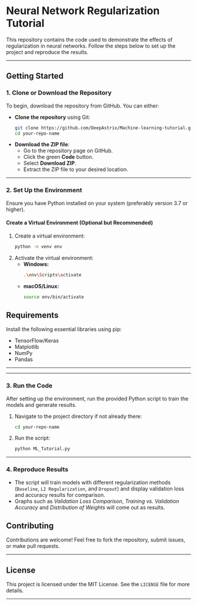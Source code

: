 
# Neural Network Regularization Tutorial

This repository contains the code used to demonstrate the effects of regularization in neural networks. Follow the steps below to set up the project and reproduce the results.

---

## **Getting Started**

### **1. Clone or Download the Repository**

To begin, download the repository from GitHub. You can either:  
- **Clone the repository** using Git:
  ```bash
  git clone https://github.com/DeepAstrix/Machine-learning-tutorial.git
  cd your-repo-name
  ```
- **Download the ZIP file**:
  - Go to the repository page on GitHub.
  - Click the green **Code** button.
  - Select **Download ZIP**.
  - Extract the ZIP file to your desired location.

---

### **2. Set Up the Environment**

Ensure you have Python installed on your system (preferably version 3.7 or higher).

#### **Create a Virtual Environment (Optional but Recommended)**

1. Create a virtual environment:
   ```bash
   python -m venv env
   ```
2. Activate the virtual environment:
   - **Windows:**
     ```bash
     .\env\Scripts\activate
     ```
   - **macOS/Linux:**
     ```bash
     source env/bin/activate
     ```

## **Requirements**

Install the following essential libraries using pip:
- TensorFlow/Keras
- Matplotlib
- NumPy
- Pandas

---

---

### **3. Run the Code**

After setting up the environment, run the provided Python script to train the models and generate results.

1. Navigate to the project directory if not already there:
   ```bash
   cd your-repo-name
   ```
2. Run the script:
   ```bash
   python ML_Tutorial.py
   ```

---

### **4. Reproduce Results**

- The script will train models with different regularization methods (`Baseline`, `L2 Regularization`, and `Dropout`) and display validation loss and accuracy results for comparison.
- Graphs such as *Validation Loss Comparison*, *Training vs. Validation Accuracy* and *Distribution of Weights* will come out as results.

## **Contributing**

Contributions are welcome! Feel free to fork the repository, submit issues, or make pull requests.

---

## **License**

This project is licensed under the MIT License. See the `LICENSE` file for more details.

---
